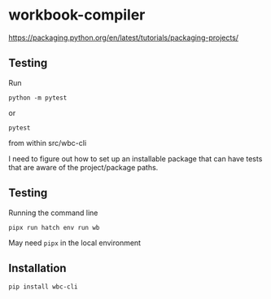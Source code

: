 # workbook-compiler

https://packaging.python.org/en/latest/tutorials/packaging-projects/

## Testing

Run

```
python -m pytest
```

or

```
pytest
```

from within src/wbc-cli



I need to figure out how to set up an installable package that can have tests that are aware of the project/package paths.


## Testing

Running the command line

```
pipx run hatch env run wb
```

May need `pipx` in the local environment

## Installation

```console
pip install wbc-cli
```
